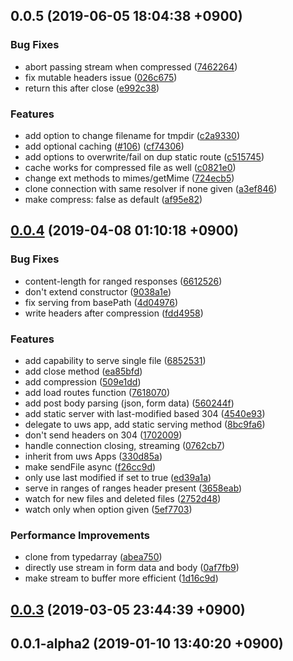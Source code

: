 ## 0.0.5 (2019-06-05 18:04:38 +0900)


### Bug Fixes

* abort passing stream when compressed ([7462264](https://github.com/sifrr/sifrr/commit/7462264))
* fix mutable headers issue ([026c675](https://github.com/sifrr/sifrr/commit/026c675))
* return this after close ([e992c38](https://github.com/sifrr/sifrr/commit/e992c38))


### Features

* add option to change filename for tmpdir ([c2a9330](https://github.com/sifrr/sifrr/commit/c2a9330))
* add optional caching  ([#106](https://github.com/sifrr/sifrr/issues/106)) ([cf74306](https://github.com/sifrr/sifrr/commit/cf74306))
* add options to overwrite/fail on dup static route ([c515745](https://github.com/sifrr/sifrr/commit/c515745))
* cache works for compressed file as well ([c0821e0](https://github.com/sifrr/sifrr/commit/c0821e0))
* change ext methods to mimes/getMime ([724ecb5](https://github.com/sifrr/sifrr/commit/724ecb5))
* clone connection with same resolver if none given ([a3ef846](https://github.com/sifrr/sifrr/commit/a3ef846))
* make compress: false as default ([af95e82](https://github.com/sifrr/sifrr/commit/af95e82))



## [0.0.4](https://github.com/sifrr/sifrr/compare/v0.0.3...v0.0.4) (2019-04-08 01:10:18 +0900)


### Bug Fixes

* content-length for ranged responses ([6612526](https://github.com/sifrr/sifrr/commit/6612526))
* don't extend constructor ([9038a1e](https://github.com/sifrr/sifrr/commit/9038a1e))
* fix serving from basePath ([4d04976](https://github.com/sifrr/sifrr/commit/4d04976))
* write headers after compression ([fdd4958](https://github.com/sifrr/sifrr/commit/fdd4958))


### Features

* add capability to serve single file ([6852531](https://github.com/sifrr/sifrr/commit/6852531))
* add close method ([ea85bfd](https://github.com/sifrr/sifrr/commit/ea85bfd))
* add compression ([509e1dd](https://github.com/sifrr/sifrr/commit/509e1dd))
* add load routes function ([7618070](https://github.com/sifrr/sifrr/commit/7618070))
* add post body parsing (json, form data) ([560244f](https://github.com/sifrr/sifrr/commit/560244f))
* add static server with last-modified based 304 ([4540e93](https://github.com/sifrr/sifrr/commit/4540e93))
* delegate to uws app, add static serving method ([8bc9fa6](https://github.com/sifrr/sifrr/commit/8bc9fa6))
* don't send headers on 304 ([1702009](https://github.com/sifrr/sifrr/commit/1702009))
* handle connection closing, streaming ([0762cb7](https://github.com/sifrr/sifrr/commit/0762cb7))
* inherit from uws Apps ([330d85a](https://github.com/sifrr/sifrr/commit/330d85a))
* make sendFile async ([f26cc9d](https://github.com/sifrr/sifrr/commit/f26cc9d))
* only use last modified if set to true ([ed39a1a](https://github.com/sifrr/sifrr/commit/ed39a1a))
* serve in ranges of ranges header present ([3658eab](https://github.com/sifrr/sifrr/commit/3658eab))
* watch for new files and deleted files ([2752d48](https://github.com/sifrr/sifrr/commit/2752d48))
* watch only when option given ([5ef7703](https://github.com/sifrr/sifrr/commit/5ef7703))


### Performance Improvements

* clone from typedarray ([abea750](https://github.com/sifrr/sifrr/commit/abea750))
* directly use stream in form data and body ([0af7fb9](https://github.com/sifrr/sifrr/commit/0af7fb9))
* make stream to buffer more efficient ([1d16c9d](https://github.com/sifrr/sifrr/commit/1d16c9d))



## [0.0.3](https://github.com/sifrr/sifrr/compare/v0.0.1-alpha2...v0.0.3) (2019-03-05 23:44:39 +0900)



## 0.0.1-alpha2 (2019-01-10 13:40:20 +0900)



